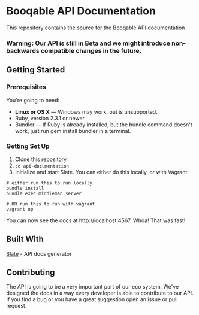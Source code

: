 # Booqable API Documentation

This repository contains the source for the Booqable API documentation

### Warning: Our API is still in Beta and we might introduce non-backwards compatible changes in the future.

## Getting Started

### Prerequisites

You're going to need:

* **Linux or OS X** — Windows may work, but is unsupported.
* Ruby, version 2.3.1 or newer
* Bundler — If Ruby is already installed, but the bundle command doesn't work, just run gem install bundler in a terminal.

### Getting Set Up
1. Clone this repository
2. `cd api-documentation`
3. Initialize and start Slate. You can either do this locally, or with Vagrant:

```shell
# either run this to run locally
bundle install
bundle exec middleman server

# OR run this to run with vagrant
vagrant up
```

You can now see the docs at http://localhost:4567. Whoa! That was fast!

## Built With
 [Slate](https://github.com/lord/slate) - API docs generator

## Contributing

The API is going to be a very important part of our eco system. We've designed the docs in a way every developer is able to contribute to our API. If you find a bug or you have a great suggestion open an issue or pull request.